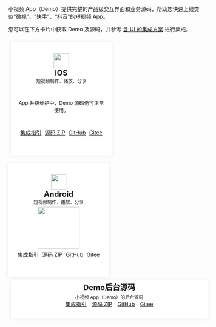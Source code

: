 <style>
.markdown-text-box table th,.markdown-text-box table td{
    text-align: center;
}
/*后台源码的卡片*/
.preview-demo-section .preview-demo-item-cloud {
    display: inline-block;
    width: 489px;
    height: 100px;
    background: #fff;
    box-shadow: 0 1px 8px 0 rgb(156 175 204 / 25%);
    border-radius: 1px;
    text-align: center;
    padding: 0 15px;
    margin: 0px 13px 10px 7px;
    vertical-align: top;
}
/*标题距离卡片上方的尺寸*/
.preview-demo-section .preview-demo-item-cloud .demo-item-header {
    margin-top: 3px;
}

/*小卡片*/
.preview-demo-section .preview-demo-item {
    display: inline-block;
    width: 236px;
    height: 300px;
    background: #fff;
    box-shadow: 0 1px 8px 0 rgb(156 175 204 / 25%);
    border-radius: 1px;
    text-align: center;
    padding: 0 15px;
    margin: 10px 13px 10px 7px;
    vertical-align: top;
}
/*顶部icon距离卡片上方的尺寸*/
.preview-demo-section .preview-demo-item .demo-item-header {
    margin-top: 30px;
}
/*卡片文字描述字体大小，如web：功能演示·示例代码*/
.preview-demo-section .preview-demo-item .demo-item-desc {
    font-size: 12px;
}
/*iOS升级维护说明*/
.preview-demo-section .preview-demo-item .demo-item-desc-2 {
    font-size: 13px;
		text-align: center;
		margin-top: 40px;
}
/*Android底部链接*/
.preview-demo-section .preview-demo-item .demo-item-link {
    font-size: 14px;
	 margin-top: 5px;
	 		white-space: nowrap;
}
/*iOS底部链接*/
.preview-demo-section .preview-demo-item .demo-item-link-2 {
    font-size: 14px;
	  margin-top: 40px;
		white-space: nowrap;
}
/*卡片标题*/
.preview-demo-section .preview-demo-item .demo-item-platform {
    font-size: 20px;
    font-weight: bold;
}
/*卡片顶部icon和标题的距离
.preview-demo-section .preview-demo-item .demo-logo-wrapper {
    line-height: 1;
}
/*顶部icon图标大小*/
.preview-demo-section .preview-demo-item .demo-item-header img {
    box-shadow: none;
    width: 40px;
    height: 40px;
}
/*底部二维码的距离上方位置*/
.preview-demo-section .preview-demo-item.style-qrcode .demo-item-download {
    margin-top: 5px;
}
/*底部二维码大小*/
.preview-demo-section .preview-demo-item .demo-item-download img {
    box-shadow: none;
    width: 110px;
    height: 110px;
}

</style>
小视频 App（Demo）提供完整的产品级交互界面和业务源码，帮助您快速上线类似“微视”、“快手”、“抖音”的短视频 App。

您可以在下方卡片中获取 Demo 及源码，并参考 [含 UI 的集成方案](https://cloud.tencent.com/document/product/584/15540) 进行集成。

<div class="preview-demo-section" id="demo-card">
	 <div class="preview-demo-item style-qrcode">
        <div class="demo-item-header">
            <div class="demo-logo-wrapper">
                <img src="https://qcloudimg.tencent-cloud.cn/raw/36154dc8bb7c93826dbdc6fdcec4e194.svg" data-nonescope="true">
            </div>
            <div class="demo-item-platform">iOS</div>
        </div>
        <div class="demo-item-desc">
           短视频制作、播放、分享
        </div>
        <div class="demo-item-desc-2">
            App 升级维护中，Demo 源码仍可正常使用。
        </div>
				<div class="demo-item-link-2">
					<a href="https://cloud.tencent.com/document/product/584/15540">集成指引</a>
				<a  style="margin-left: 5px;" href="https://liteav.sdk.qcloud.com/download/ugc/TXXiaoShiPinDemo_ios.zip">源码 ZIP</a>
				 <a style="margin-left: 5px;" href="https://github.com/tencentyun/UGSVSDK">GitHub</a>
				 <a style="margin-left: 5px;" href="https://gitee.com/cloudtencent/UGSVSDK">Gitee</a>
				  </div>
    </div>
    <div class="preview-demo-item style-qrcode" style="margin-left:0">
        <div class="demo-item-header">
            <div class="demo-logo-wrapper">
                <img src="https://qcloudimg.tencent-cloud.cn/raw/53be7f245c4d11d3aefcb6dc53918757.svg" data-nonescope="true">
            </div>
            <div class="demo-item-platform">Android</div>
        </div>
        <div class="demo-item-desc">
             短视频制作、播放、分享
        </div>
        <div class="demo-item-download">
            <img src="https://main.qcloudimg.com/raw/6790ddaf4ffe4afd0ceb96b309a16496.png">
        </div>
					<div class="demo-item-link">
					  	<a href="https://cloud.tencent.com/document/product/584/15540">集成指引</a>
				<a style="margin-left: 5px;" href="https://liteav.sdk.qcloud.com/download/ugc/XiaoShiPin_Professional_Android.zip">源码 ZIP</a>
				 <a style="margin-left: 5px;" href="https://github.com/tencentyun/UGSVSDK">GitHub</a>
				 	 <a style="margin-left: 5px;" href="https://gitee.com/cloudtencent/UGSVSDK">Gitee</a>
        </div>
				 </div>		
    </div>
    </div>
</div>  

<div class="preview-demo-section" id="demo-card">
	 <div class="preview-demo-item-cloud">
	 <div class="demo-item-header">
            <a style="font-size: 20px;font-weight: bold;">Demo后台源码</a>
</div>
	 <div class="demo-item-header">
 <a style="font-size: 12px;">小视频 App（Demo）的后台源码</a>
 </div>
       	<a href="https://cloud.tencent.com/document/product/584/15540">集成指引</a>
				<a style="margin-left: 10px;" href="https://liteav.sdk.qcloud.com/download/ugc/vod-xiaoshipin-server-master.zip">源码 ZIP</a>
				 <a style="margin-left: 10px;" href="https://github.com/tencentyun/vod-xiaoshipin-server">GitHub</a>
				 <a style="margin-left: 10px;" href="https://gitee.com/cloudtencent/vod-xiaoshipin-server">Gitee</a>
      </div>
	     </div>
</div>  
	 
